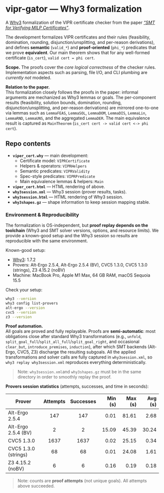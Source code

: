 # vipr-gator — Why3 formalization

A [Why3](https://www.why3.org/) formalization of the VIPR certificate checker from the paper [*“SMT for Verifying MILP Certificates”*](https://arxiv.org/pdf/2312.10420). 

The development formalizes VIPR certificates and their rules (feasibility, domination, rounding, disjunction/unsplitting, and per-reason derivations), and defines **semantic** (`valid_*`) and **proof-oriented** (`phi_*`) predicates that we prove **equivalent**. Our main theorem shows that for any well-formed certificate (`is_cert`), `valid cert ↔ phi cert`. 

**Scope.** 
The proofs cover the *core logical correctness* of the checker rules. Implementation aspects such as parsing, file I/O, and CLI plumbing are *currently not* modeled.

**Relation to the paper.**  
This formalization closely follows the proofs in the paper: informal arguments are mechanized as Why3 lemmas or goals. The per-component results (feasibility, solution bounds, domination, rounding, disjunction/unsplitting, and per-reason derivations) are mirrored one-to-one via lemmas such as `LemmaFEAS`, `LemmaSOL`, `LemmaDOM`, `LemmaDIS`, `LemmaLin`, `LemmaRND`, `LemmaUNS`, and the aggregated `LemmaDER`. The main equivalence result is captured as `MainTheorem` (`is_cert cert -> valid cert <-> phi cert`).

## Repo contents

- **`viper_cert.why`** — main development:
  - Certificate model: `VIPRCertificate`
  - Helpers & operators: `VIPRHelpers`
  - Semantic predicates: `VIPRValidity`
  - Spec-style predicates: `VIPRPredicate`
  - Main equivalence lemmas & helpers: `Main`
- **`viper_cert.html`** — HTML rendering of above.
- **`why3session.xml`** — Why3 session (prover results, tasks).
- **`why3session.html`** — HTML rendering of Why3 session.
- **`why3shapes.gz`** — shape information to keep session mapping stable.


### Environment & Reproducibility

The formalization is OS-independent, but **proof replay depends on the toolchain** (Why3 and SMT solver versions, options, and resource limits). We provide a known-good setup and the Why3 session so results are reproducible with the same environment.

Known-good setup:
- [Why3](https://www.why3.org/doc/install.html): 1.7.2
- Provers: Alt-Ergo 2.5.4, Alt-Ergo 2.5.4 (BV), CVC5 1.3.0, CVC5 1.3.0 (strings), Z3 4.15.2 (noBV)
- Machine: MacBook Pro, Apple M1 Max, 64 GB RAM, macOS Sequoia 15.5

Check your setup:
```bash
why3 --version
why3 config list-provers
alt-ergo --version
cvc5 --version
z3 --version
```

**Proof automation.**  
All goals are proved and fully replayable. Proofs are **semi-automatic**: most obligations close after standard Why3 transformations (e.g., `unfold`, `split_goal_full`/`split_all_full`/`split_goal_right`, and occasional `clear_but`, `introduce_premises`, `induction`), after which SMT backends (Alt-Ergo, CVC5, Z3) discharge the resulting subgoals. All the applied transformations and solver calls are fully captured in `why3session.xml`, so `why3 replay why3session.xml` reproduces everything deterministically.
> Note: `why3session.xml`and `why3shapes.gz` must be in the same directory in order to smoothly replay the proof.

**Provers session statistics** (attempts, successes, and time in seconds):

| Prover                   | Attempts | Successes | Min (s) | Max (s) | Avg (s) |
|--------------------------|:--------:|:---------:|--------:|--------:|--------:|
| Alt-Ergo 2.5.4           |   147    |    147    |   0.01  |  81.61  |   2.68  |
| Alt-Ergo 2.5.4 (BV)      |     2    |     2     |  15.09  |  45.39  |  30.24  |
| CVC5 1.3.0               |  1637    |   1637    |   0.02  |  25.15  |   0.34  |
| CVC5 1.3.0 (strings)     |    68    |     68    |   0.01  |  24.08  |   1.61  |
| Z3 4.15.2 (noBV)         |     6    |     6     |   0.16  |   0.19  |   0.18  |

> Note: counts are **proof attempts** (not unique goals). All attempts above succeeded.
